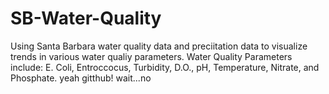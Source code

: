 # SB-Water-Quality
Using Santa Barbara water quality data and preciitation data to visualize trends in various water qualiy parameters.
Water Quality Parameters include: E. Coli, Entroccocus, Turbidity, D.O., pH, Temperature, Nitrate, and Phosphate.
yeah gitthub!
wait...no
